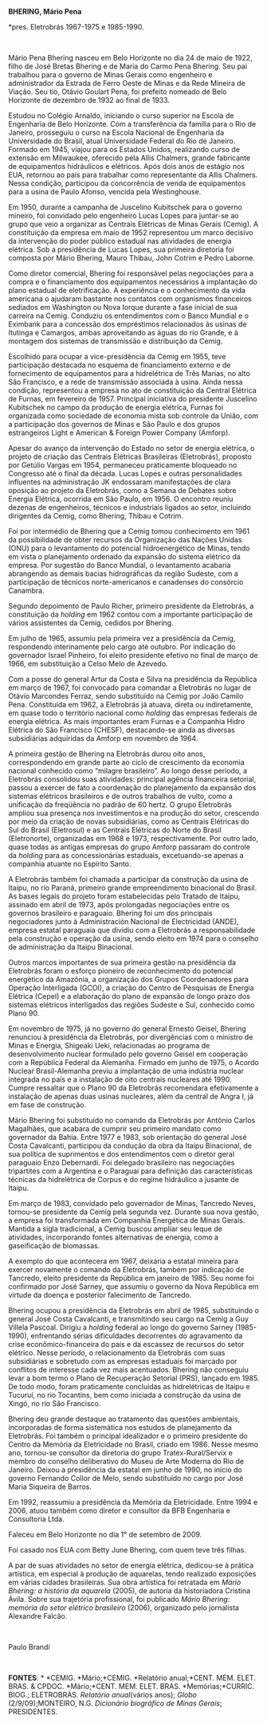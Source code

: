 **BHERING, Mário Pena**

\*pres. Eletrobrás 1967-1975 e 1985-1990.

 

Mário Pena Bhering nasceu em Belo Horizonte no dia 24 de maio de 1922,
filho de José Bretas Bhering e de Maria do Carmo Pena Bhering. Seu pai
trabalhou para o governo de Minas Gerais como engenheiro e administrador
da Estrada de Ferro Oeste de Minas e da Rede Mineira de Viação. Seu tio,
Otávio Goulart Pena, foi prefeito nomeado de Belo Horizonte de dezembro
de 1932 ao final de 1933.

Estudou no Colégio Arnaldo, iniciando o curso superior na Escola de
Engenharia de Belo Horizonte. Com a transferência da família para o Rio
de Janeiro, prosseguiu o curso na Escola Nacional de Engenharia da
Universidade do Brasil, atual Universidade Federal do Rio de Janeiro.
Formado em 1945, viajou para os Estados Unidos, realizando curso de
extensão em Milwaukee, oferecido pela Allis Chalmers, grande fabricante
de equipamentos hidráulicos e elétricos. Após dois anos de estágio nos
EUA, retornou ao país para trabalhar como representante da Allis
Chalmers. Nessa condição, participou da concorrência de venda de
equipamentos para a usina de Paulo Afonso, vencida pela Westinghouse.

Em 1950, durante a campanha de Juscelino Kubitschek para o governo
mineiro, foi convidado pelo engenheiro Lucas Lopes para juntar-se ao
grupo que veio a organizar as Centrais Elétricas de Minas Gerais
(Cemig). A constituição da empresa em maio de 1952 representou um marco
decisivo da intervenção do poder público estadual nas atividades de
energia elétrica. Sob a presidência de Lucas Lopes, sua primeira
diretoria foi composta por Mário Bhering, Mauro Thibau, John Cotrim e
Pedro Laborne.

Como diretor comercial, Bhering foi responsável pelas negociações para a
compra e o financiamento dos equipamentos necessários à implantação do
plano estadual de eletrificação. A experiência e o conhecimento da vida
americana o ajudaram bastante nos contatos com organismos financeiros
sediados em Washington ou Nova Iorque durante a fase inicial de sua
carreira na Cemig. Conduziu os entendimentos com o Banco Mundial e o
Eximbank para a concessão dos empréstimos relacionados às usinas de
Itutinga e Camargos, ambas aproveitando as águas do rio Grande, e à
montagem dos sistemas de transmissão e distribuição da Cemig.

Escolhido para ocupar a vice-presidência da Cemig em 1955, teve
participação destacada no esquema de financiamento externo e de
fornecimento de equipamentos para a hidrelétrica de Três Marias, no alto
São Francisco, e a rede de transmissão associada à usina. Ainda nessa
condição, representou a empresa no ato de constituição da Central
Elétrica de Furnas, em fevereiro de 1957. Principal iniciativa do
presidente Juscelino Kubitschek no campo da produção de energia
elétrica, Furnas foi organizada como sociedade de economia mista sob
controle da União, com a participação dos governos de Minas e São Paulo
e dos grupos estrangeiros Light e American & Foreign Power Company
(Amforp).

Apesar do avanço da intervenção do Estado no setor de energia elétrica,
o projeto de criação das Centrais Elétricas Brasileiras (Eletrobrás),
proposto por Getúlio Vargas em 1954, permaneceu praticamente bloqueado
no Congresso até o final da década. Lucas Lopes e outras personalidades
influentes na administração JK endossaram manifestações de clara
oposição ao projeto da Eletrobrás, como a Semana de Debates sobre
Energia Elétrica, ocorrida em São Paulo, em 1956. O encontro reuniu
dezenas de engenheiros, técnicos e industriais ligados ao setor,
incluindo dirigentes da Cemig, como Bhering, Thibau e Cotrim.

Foi por intermédio de Bhering que a Cemig tomou conhecimento em 1961 da
possibilidade de obter recursos da Organização das Nações Unidas (ONU)
para o levantamento do potencial hidroenergético de Minas, tendo em
vista o planejamento ordenado da expansão do sistema elétrico da
empresa. Por sugestão do Banco Mundial, o levantamento acabaria
abrangendo as demais bacias hidrográficas da região Sudeste, com a
participação de técnicos norte-americanos e canadenses do consórcio
Canambra.

Segundo depoimento de Paulo Richer, primeiro presidente da Eletrobrás, a
constituição da *holding* em 1962 contou com a importante participação
de vários assistentes da Cemig, cedidos por Bhering.

Em julho de 1965, assumiu pela primeira vez a presidência da Cemig,
respondendo interinamente pelo cargo até outubro. Por indicação do
governador Israel Pinheiro, foi eleito presidente efetivo no final de
março de 1966, em substituição a Celso Melo de Azevedo.

Com a posse do general Artur da Costa e Silva na presidência da
República em março de 1967, foi convocado para comandar a Eletrobrás no
lugar de Otávio Marcondes Ferraz, sendo substituído na Cemig por João
Camilo Pena. Constituída em 1962, a Eletrobrás já atuava, direta ou
indiretamente, em quase todo o território nacional como *holding* das
empresas federais de energia elétrica. As mais importantes eram Furnas e
a Companhia Hidro Elétrica do São Francisco (CHESF), destacando-se ainda
as diversas subsidiárias adquiridas da Amforp em novembro de 1964.

A primeira gestão de Bhering na Eletrobrás durou oito anos,
correspondendo em grande parte ao ciclo de crescimento da economia
nacional conhecido como “milagre brasileiro”. Ao longo desse período, a
Eletrobrás consolidou suas atividades: principal agência financeira
setorial, passou a exercer de fato a coordenação do planejamento da
expansão dos sistemas elétricos brasileiros e de outros trabalhos de
vulto, como a unificação da freqüência no padrão de 60 hertz. O grupo
Eletrobrás ampliou sua presença nos investimentos e na produção do
setor, crescendo por meio da criação de novas subsidiárias, como as
Centrais Elétricas do Sul do Brasil (Eletrosul) e as Centrais Elétricas
do Norte do Brasil (Eletronorte), organizadas em 1968 e 1973,
respectivamente. Por outro lado, quase todas as antigas empresas do
grupo Amforp passaram do controle da *holding* para as concessionárias
estaduais, excetuando-se apenas a companhia atuante no Espírito Santo.

A Eletrobrás também foi chamada a participar da construção da usina de
Itaipu, no rio Paraná, primeiro grande empreendimento binacional do
Brasil. As bases legais do projeto foram estabelecidas pelo Tratado de
Itaipu, assinado em abril de 1973, após prolongadas negociações entre os
governos brasileiro e paraguaio. Bhering foi um dos principais
negociadores junto à Administración Nacional de Electricidad (ANDE),
empresa estatal paraguaia que dividiu com a Eletrobrás a
responsabilidade pela construção e operação da usina, sendo eleito em
1974 para o conselho de administração da Itaipu Binacional.

Outros marcos importantes de sua primeira gestão na presidência da
Eletrobrás foram o esforço pioneiro de reconhecimento do potencial
energético da Amazônia, a organização dos Grupos Coordenadores para
Operação Interligada (GCOI), a criação do Centro de Pesquisas de Energia
Elétrica (Cepel) e a elaboração do plano de expansão de longo prazo dos
sistemas elétricos interligados das regiões Sudeste e Sul, conhecido
como Plano 90.

Em novembro de 1975, já no governo do general Ernesto Geisel, Bhering
renunciou à presidência da Eletrobrás, por divergências com o ministro
de Minas e Energia, Shigeaki Ueki, relacionadas ao programa de
desenvolvimento nuclear formulado pelo governo Geisel em cooperação com
a República Federal da Alemanha. Firmado em junho de 1975, o Acordo
Nuclear Brasil-Alemanha previu a implantação de uma indústria nuclear
integrada no país e a instalação de oito centrais nucleares até 1990.
Cumpre ressaltar que o Plano 90 da Eletrobrás recomendara efetivamente a
instalação de apenas duas usinas nucleares, além da central de Angra I,
já em fase de construção.

Mário Bhering foi substituído no comando da Eletrobrás por Antônio
Carlos Magalhães, que acabara de cumprir seu primeiro mandato como
governador da Bahia. Entre 1977 e 1983, sob orientação do general José
Costa Cavalcanti, participou da condução da obra da Itaipu Binacional,
de sua política de suprimentos e dos entendimentos com o diretor geral
paraguaio Enzo Debernardi. Foi delegado brasileiro nas negociações
tripartites com a Argentina e o Paraguai para definição das
características técnicas da hidrelétrica de Corpus e do regime
hidráulico a jusante de Itaipu.

Em março de 1983, convidado pelo governador de Minas, Tancredo Neves,
tornou-se presidente da Cemig pela segunda vez. Durante sua nova gestão,
a empresa foi transformada em Companhia Energética de Minas Gerais.
Mantida a sigla tradicional, a Cemig buscou ampliar seu leque de
atividades, incorporando fontes alternativas de energia, como a
gaseificação de biomassas.

A exemplo do que acontecera em 1967, deixaria a estatal mineira para
exercer novamente o comando da Eletrobrás, também por indicação de
Tancredo, eleito presidente da República em janeiro de 1985. Seu nome
foi confirmado por José Sarney, que assumiu o governo da Nova República
em virtude da doença e posterior falecimento de Tancredo.

Bhering ocupou a presidência da Eletrobrás em abril de 1985,
substituindo o general José Costa Cavalcanti, e transmitindo seu cargo
na Cemig a Guy Villela Pascoal. Dirigiu a *holding* federal ao longo do
governo Sarney (1985-1990), enfrentando sérias dificuldades decorrentes
do agravamento da crise econômico-financeira do país e da escassez de
recursos do setor elétrico. Nesse período, o relacionamento da
Eletrobrás com suas subsidiárias e sobretudo com as empresas estaduais
foi marcado por conflitos de interesse cada vez mais acentuados. Bhering
não conseguiu levar a bom termo o Plano de Recuperação Setorial (PRS),
lançado em 1985. De todo modo, foram praticamente concluídas as
hidrelétricas de Itaipu e Tucuruí, no rio Tocantins, bem como iniciada a
construção da usina de Xingó, no rio São Francisco.

Bhering deu grande destaque ao tratamento das questões ambientais,
incorporadas de forma sistemática nos estudos de planejamento da
Eletrobrás. Foi também o principal idealizador e o primeiro presidente
do Centro da Memória da Eletricidade no Brasil, criado em 1986. Nesse
mesmo ano, tornou-se consultor da diretoria do grupo Tratex-Rural/Servix
e membro do conselho deliberativo do Museu de Arte Moderna do Rio de
Janeiro. Deixou a presidência da estatal em junho de 1990, no início do
governo Fernando Collor de Melo, sendo substituído no cargo por José
Maria Siqueira de Barros.

Em 1992, reassumiu a presidência da Memória da Eletricidade. Entre 1994
e 2006, atuou também como diretor e consultor da BFB Engenharia e
Consultoria Ltda.

Faleceu em Belo Horizonte no dia 1° de setembro de 2009.

Foi casado nos EUA com Betty June Bhering, com quem teve três filhas.

A par de suas atividades no setor de energia elétrica, dedicou-se à
prática artística, em especial à produção de aquarelas, tendo realizado
exposições em várias cidades brasileiras. Sua obra artística foi
retratada em *Mário Bhering: a história da aquarela* (2005), de autoria
da historiadora Cristina Ávila. Sobre sua trajetória profissional, foi
publicado *Mário Bhering: memória do setor elétrico brasileiro* (2006),
organizado pelo jornalista Alexandre Falcão.

 

Paulo Brandi

 

**FONTES**: * *CEMIG. *Mário;*CEMIG. *Relatório anual;*CENT. MEM. ELET.
BRAS. & CPDOC. *Mário;*CENT. MEM. ELET. BRAS. *Memórias;*CURRIC. BIOG.;
ELETROBRÁS. *Relatório anual*(vários anos); *Globo* (2/9/09);MONTEIRO,
N.G. *Dicionário biográfico de* *Minas Gerais*; PRESIDENTES.

 

 

